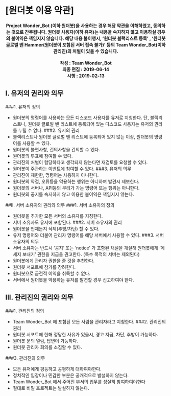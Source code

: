 # [원더봇 이용 약관]
<p align="center">
<strong>Project Wonder_Bot (이하 원더봇)을 사용하는 경우 해당 약관을 이해하였고, 동의하는 것으로 간주됩니다. 원더봇 사용자(이하 유저)는 내용을 숙지하지 않고 이용하실 경우의 불이익은 책임지지 않습니다. 해당 내용 불이행시, ‘원더봇 블랙리스트 등록’ , ‘원더봇 글로벌 밴 Hammer(원더봇이 포함된 서버 접속 불가)’ 등의 Team Wonder_Bot(이하 관리진)의 처벌이 있을 수 있습니다.
<br    ><br     > 작성 : Team Wonder_Bot<br>
최종 편집 : 2019-06-14<br>
시행 : 2019-02-13</strong>
</p>

## I. 유저의 권리와 의무
###1. 유저의 정의
- 원더봇의 명령어를 사용하는 모든 디스코드 사용자를 유저로 지칭한다.
단, 블랙리스트나, 원더봇 글로벌 밴 리스트에 등록되어 있는 디스코드 사용자는 유저의 권리를 누릴 수 없다.
###2. 유저의 권리
- 블랙리스트나 원더봇 글로벌 밴 리스트에 등록되어 있지 않는 이상, 원더봇의 명령어를 사용할 수 있다.
- 원더봇의 불편사항, 건의사항을 건의할 수 있다.
- 원더봇의 투표에 참여할 수 있다.
- 관리진의 처벌이 합당하다고 생각되지 않는다면 재검토를 요청할 수 있다.
- 원더봇이 주관하는 이벤트에 참여할 수 있다.
###3. 유저의 의무
- 관리진이 제한한, 명령어는 사용하지 아니한다.
- 원더봇의 약점, 오류등을 악용하는 행위는 아니하며 발견시 제보한다.
- 원더봇의 서버나, API등의 무리가 가는 명령어 또는 행위는 아니한다.
- 원더봇의 공지를 숙지하지 않고 이용한 불이익은 책임지지 않는다.

##II. 서버 소유자의 권리와 의무
###1. 서버 소유자의 정의
- 원더봇을 추가한 모든 서버의 소유자를 지칭한다.
- 서버 소유자도 유저에 포함된다.
###2. 서버 소유자의 권리
- 원더봇을 언제든지 삭제(추방/차단) 할 수 있다.
- 유저 명령어와 더불어 관리자 명령어를 해당 서버에서 사용할 수 있다.
###3. 서버 소유자의 의무
- 서버 소유자는 반드시 ‘공지’ 또는 ‘notice’ 가 포함된 채널을 개설해 원더봇에게 ‘메세지 보내기’ 권한을 지급을 권고한다. (특수 목적의 서버는 제외된다)
- 원더봇에게 관리자 권한을 줄 것을 추천한다.
- 원더봇 서포트에 참가를 장려한다.
- 원더봇으로 금전적 이익을 취득할 수 없다.
- 서버에서 원더봇을 악용하는 유저를 발견할 경우 신고하여야 한다.

## III. 관리진의 권리와 의무
###1. 관리진의 정의
- Team Wonder_Bot 에 포함된 모든 사람을 관리자라고 지칭한다.
###2. 관리진의 권리
- 원더봇 서포트에 한해 정당한 사유가 있을시, 경고 지급, 차단, 추방이 가능하다.
- 원더봇 문의 열람, 답변이 가능하다.
- 원더봇 관리자 회의를 소집할 수 있다.

###3. 관리진의 의무
- 모든 유저에게 평등하고 공평하게 대하여야한다.
- 정치적인 입장이나 민감한 부분은 공개적으로 발설하지 않는다.
- Team Wonder_Bot 에서 주어진 부서의 업무를 성실히 참여하여야한다
- 절대로 비밀 프로젝트는 발설하지 않는다.